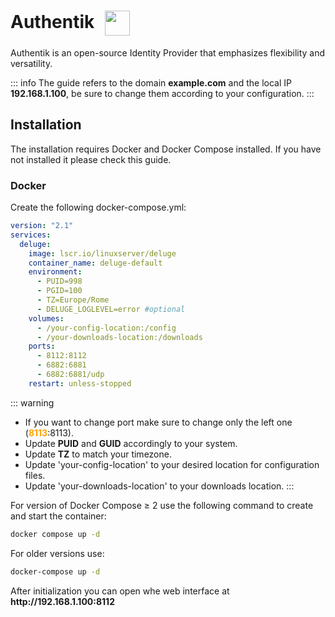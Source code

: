 # Authentik <img src="/authentik-icon.png" width="40" height="40" style="display:inline-block; vertical-align: middle; margin-left:10px;">


Authentik is an open-source Identity Provider that emphasizes flexibility and versatility.

::: info
The guide refers to the domain <strong>example.com</strong> and the local IP <strong>192.168.1.100</strong>, be sure to change them according to your configuration.
:::

## Installation
The installation requires Docker and Docker Compose installed. If you have not installed it please check this guide.

### Docker
Create the following docker-compose.yml:
```yml
version: "2.1"
services:
  deluge:
    image: lscr.io/linuxserver/deluge
    container_name: deluge-default
    environment:
      - PUID=998
      - PGID=100
      - TZ=Europe/Rome
      - DELUGE_LOGLEVEL=error #optional
    volumes:
      - /your-config-location:/config
      - /your-downloads-location:/downloads
    ports:
      - 8112:8112
      - 6882:6881
      - 6882:6881/udp
    restart: unless-stopped
```

::: warning
* If you want to change port make sure to change only the left one (<span style="color:orange"><strong>8113</strong></span>:8113).
* Update <strong>PUID</strong> and <strong>GUID</strong> accordingly to your system.
* Update <strong>TZ</strong> to match your timezone.
* Update 'your-config-location' to your desired location for configuration files.
* Update 'your-downloads-location' to your downloads location.
:::

For version of Docker Compose ≥ 2 use the following command to create and start the container:
```bash
docker compose up -d
```
For older versions use:
```bash
docker-compose up -d
```

After initialization you can open whe web interface at <strong>ht<span>tp://</span>192.168.1.100:8112</strong>